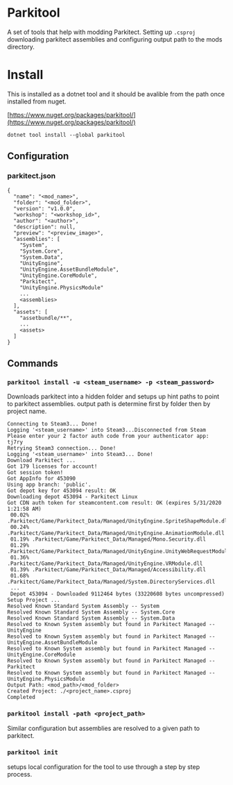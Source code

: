 # Parkitool

A set of tools that help with modding Parkitect. Setting up `.csproj` downloading parkitect assemblies and configuring output path to the mods directory. 

# Install

This is installed as a dotnet tool and it should be avalible from the path once installed from nuget.

[https://www.nuget.org/packages/parkitool/](https://www.nuget.org/packages/parkitool/)

```
dotnet tool install --global parkitool
```

## Configuration

### parkitect.json
```
{
  "name": "<mod_name>",
  "folder": "<mod_folder>",
  "version": "v1.0.0",
  "workshop": "<workshop_id>",
  "author": "<author>",
  "description": null,
  "preview": "<preview_image>",
  "assemblies": [
    "System",
    "System.Core",
    "System.Data",
    "UnityEngine",
    "UnityEngine.AssetBundleModule",
    "UnityEngine.CoreModule",
    "Parkitect",
    "UnityEngine.PhysicsModule"
    ...
    <assemblies>
  ],
  "assets": [
    "assetbundle/**",
    ...
    <assets>
  ]
}
```

## Commands

### `parkitool install -u <steam_username> -p <steam_password>`

Downloads parkitect into a hidden folder and setups up hint paths to point to parkitect assemblies. output path is determine first by folder then by project name.


```
Connecting to Steam3... Done!
Logging '<steam_username>' into Steam3...Disconnected from Steam
Please enter your 2 factor auth code from your authenticator app: tj7ry
Retrying Steam3 connection... Done!
Logging '<steam_username>' into Steam3... Done!
Download Parkitect ...
Got 179 licenses for account!
Got session token!
Got AppInfo for 453090
Using app branch: 'public'.
Got depot key for 453094 result: OK
Downloading depot 453094 - Parkitect Linux
Got CDN auth token for steamcontent.com result: OK (expires 5/31/2020 1:21:58 AM)
 00.02% .Parkitect/Game/Parkitect_Data/Managed/UnityEngine.SpriteShapeModule.dll
 00.24% .Parkitect/Game/Parkitect_Data/Managed/UnityEngine.AnimationModule.dll
 01.19% .Parkitect/Game/Parkitect_Data/Managed/Mono.Security.dll
 01.29% .Parkitect/Game/Parkitect_Data/Managed/UnityEngine.UnityWebRequestModule.dll
 01.36% .Parkitect/Game/Parkitect_Data/Managed/UnityEngine.VRModule.dll
 01.39% .Parkitect/Game/Parkitect_Data/Managed/Accessibility.dll
 01.68% .Parkitect/Game/Parkitect_Data/Managed/System.DirectoryServices.dll
 ...
 Depot 453094 - Downloaded 9112464 bytes (33220608 bytes uncompressed)
Setup Project ...
Resolved Known Standard System Assembly -- System
Resolved Known Standard System Assembly -- System.Core
Resolved Known Standard System Assembly -- System.Data
Resolved to Known System assembly but found in Parkitect Managed -- UnityEngine
Resolved to Known System assembly but found in Parkitect Managed -- UnityEngine.AssetBundleModule
Resolved to Known System assembly but found in Parkitect Managed -- UnityEngine.CoreModule
Resolved to Known System assembly but found in Parkitect Managed -- Parkitect
Resolved to Known System assembly but found in Parkitect Managed -- UnityEngine.PhysicsModule
Output Path: <mod_path>/<mod_folder>
Created Project: ./<project_name>.csproj
Completed
```

### `parkitool install -path <project_path>`

Similar configuration but assemblies are resolved to a given path to parkitect.


### `parkitool init`

setups local configuration for the tool to use through a step  by step process.  
